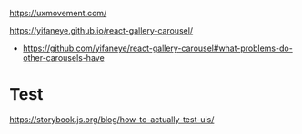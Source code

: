 https://uxmovement.com/

https://yifaneye.github.io/react-gallery-carousel/
* https://github.com/yifaneye/react-gallery-carousel#what-problems-do-other-carousels-have

# Test
https://storybook.js.org/blog/how-to-actually-test-uis/